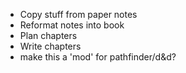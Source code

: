 * Copy stuff from paper notes
* Reformat notes into book
* Plan chapters
* Write chapters
* make this a 'mod' for pathfinder/d&d?